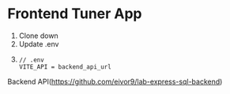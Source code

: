 # Frontend Tuner App

1. Clone down
2. Update .env
3. ```
   // .env
   VITE_API = backend_api_url
   ```
Backend API(https://github.com/eivor9/lab-express-sql-backend)
